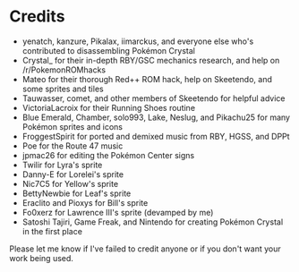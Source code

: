 # Credits

* yenatch, kanzure, Pikalax, iimarckus, and everyone else who's contributed to disassembling Pokémon Crystal
* Crystal_ for their in-depth RBY/GSC mechanics research, and help on /r/PokemonROMhacks
* Mateo for their thorough Red++ ROM hack, help on Skeetendo, and some sprites and tiles
* Tauwasser, comet, and other members of Skeetendo for helpful advice
* VictoriaLacroix for their Running Shoes routine
* Blue Emerald, Chamber, solo993, Lake, Neslug, and Pikachu25 for many Pokémon sprites and icons
* FroggestSpirit for ported and demixed music from RBY, HGSS, and DPPt
* Poe for the Route 47 music
* jpmac26 for editing the Pokémon Center signs
* Twilir for Lyra's sprite
* Danny-E for Lorelei's sprite
* Nic7C5 for Yellow's sprite
* BettyNewbie for Leaf's sprite
* Eraclito and Pioxys for Bill's sprite
* Fo0xerz for Lawrence III's sprite (devamped by me)
* Satoshi Tajiri, Game Freak, and Nintendo for creating Pokémon Crystal in the first place

Please let me know if I've failed to credit anyone or if you don't want your work being used.
